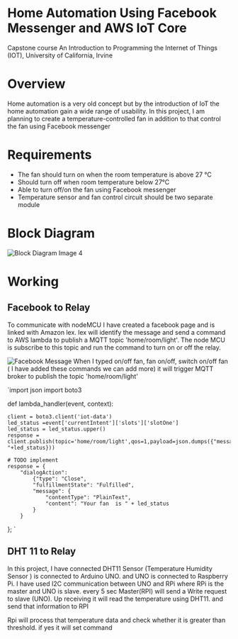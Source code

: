 # Home Automation Using Facebook Messenger and AWS IoT Core
Capstone course  An Introduction to Programming the Internet of Things (IOT),  University of California, Irvine

# Overview
Home automation is a very old concept but by the introduction of IoT the home automation gain a wide range of usability. In this project, I am planning to create a temperature-controlled fan in addition to that control the fan using Facebook messenger  
# Requirements
* The fan should turn on when the room temperature is above 27 °C 
* Should turn off when room temperature below 27°C 
* Able to turn off/on the fan using Facebook messenger 
* Temperature sensor and fan control circuit should be two separate module

# Block Diagram
![Block Diagram Image 4](https://github.com/srsaidas/Programming-for-the-Internet-of-Things-Project/blob/master/block_dia.png)

# Working 
## Facebook to Relay
To communicate with nodeMCU I have created a facebook page and is linked with Amazon lex. lex will identify the message and send a command to AWS lambda to publish a MQTT topic 'home/room/light'. The node MCU is subscribe to this topic and run the command to turn on or off the relay.

![Facebook Message](https://github.com/srsaidas/Programming-for-the-Internet-of-Things-Project/blob/master/image/fb_message.png)
 When I typed on/off fan, fan on/off, switch on/off fan ( I have added these commands we can add more) it will trigger MQTT broker to publish the topic  'home/room/light' 

`import json
import boto3

def lambda_handler(event, context):
    
    client = boto3.client('iot-data')
    led_status =event['currentIntent']['slots']['slotOne']
    led_status = led_status.upper()
    response = client.publish(topic='home/room/light',qos=1,payload=json.dumps({"message":"LED "+led_status}))

    # TODO implement
    response = {
        "dialogAction": 
            {"type": "Close",
            "fulfillmentState": "Fulfilled",
            "message": {
                "contentType": "PlainText",
                "content": "Your fan  is " + led_status
            }
        }
};
`
 
 ## DHT 11 to Relay 
 In this project, I have connected DHT11 Sensor (Temperature Humidity Sensor ) is connected to Arduino UNO.  and UNO is connected to Raspberry Pi. I have used I2C communication between UNO and RPi where RPi is the master and UNO is slave. every 5 sec Master(RPI) will send a Write request to slave (UNO). Up receiving it will read the temperature using DHT11. and send that information to RPI

Rpi will process that temperature data and check whether it is greater than threshold. if yes it will set command 
